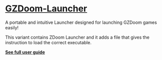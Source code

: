 # [GZDoom-Launcher]([url](https://github.com/G-Polyverse-Jack/ZDoom-Launcher/releases/tag/GZDoom_Launcher))
A portable and intuitive Launcher designed for launching GZDoom games easily!

This variant contains ZDoom Launcher and it adds a file that gives the instruction to load the correct executable.

**[See full user guide](https://github.com/G-Polyverse-Jack/ZDoom-Launcher/blob/GZdoom/FULL_USER_GUIDE.md)**
